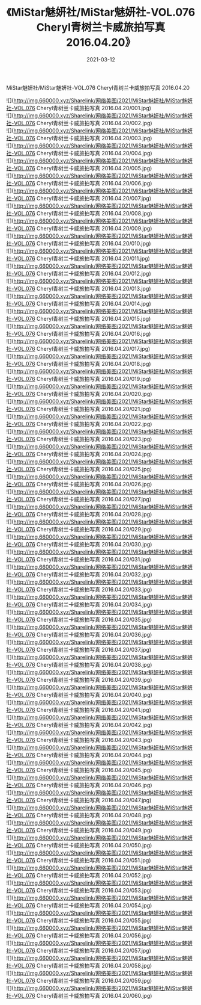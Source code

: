 ﻿---
layout: post
title:  《MiStar魅妍社/MiStar魅妍社-VOL.076 Cheryl青树兰卡威旅拍写真 2016.04.20》
date:   2021-03-12
img: http://img.660000.xyz/Sharelink/网络美图/2021/MiStar魅妍社/MiStar魅妍社-VOL.076 Cheryl青树兰卡威旅拍写真 2016.04.20/000.jpg
categories: [美女, 清纯, 唯美]
---

MiStar魅妍社/MiStar魅妍社-VOL.076 Cheryl青树兰卡威旅拍写真 2016.04.20

 ![](http://img.660000.xyz/Sharelink/网络美图/2021/MiStar魅妍社/MiStar魅妍社-VOL.076 Cheryl青树兰卡威旅拍写真 2016.04.20/001.jpg) <br>![](http://img.660000.xyz/Sharelink/网络美图/2021/MiStar魅妍社/MiStar魅妍社-VOL.076 Cheryl青树兰卡威旅拍写真 2016.04.20/002.jpg) <br>![](http://img.660000.xyz/Sharelink/网络美图/2021/MiStar魅妍社/MiStar魅妍社-VOL.076 Cheryl青树兰卡威旅拍写真 2016.04.20/003.jpg) <br>![](http://img.660000.xyz/Sharelink/网络美图/2021/MiStar魅妍社/MiStar魅妍社-VOL.076 Cheryl青树兰卡威旅拍写真 2016.04.20/004.jpg) <br>![](http://img.660000.xyz/Sharelink/网络美图/2021/MiStar魅妍社/MiStar魅妍社-VOL.076 Cheryl青树兰卡威旅拍写真 2016.04.20/005.jpg) <br>![](http://img.660000.xyz/Sharelink/网络美图/2021/MiStar魅妍社/MiStar魅妍社-VOL.076 Cheryl青树兰卡威旅拍写真 2016.04.20/006.jpg) <br>![](http://img.660000.xyz/Sharelink/网络美图/2021/MiStar魅妍社/MiStar魅妍社-VOL.076 Cheryl青树兰卡威旅拍写真 2016.04.20/007.jpg) <br>![](http://img.660000.xyz/Sharelink/网络美图/2021/MiStar魅妍社/MiStar魅妍社-VOL.076 Cheryl青树兰卡威旅拍写真 2016.04.20/008.jpg) <br>![](http://img.660000.xyz/Sharelink/网络美图/2021/MiStar魅妍社/MiStar魅妍社-VOL.076 Cheryl青树兰卡威旅拍写真 2016.04.20/009.jpg) <br>![](http://img.660000.xyz/Sharelink/网络美图/2021/MiStar魅妍社/MiStar魅妍社-VOL.076 Cheryl青树兰卡威旅拍写真 2016.04.20/010.jpg) <br>![](http://img.660000.xyz/Sharelink/网络美图/2021/MiStar魅妍社/MiStar魅妍社-VOL.076 Cheryl青树兰卡威旅拍写真 2016.04.20/011.jpg) <br>![](http://img.660000.xyz/Sharelink/网络美图/2021/MiStar魅妍社/MiStar魅妍社-VOL.076 Cheryl青树兰卡威旅拍写真 2016.04.20/012.jpg) <br>![](http://img.660000.xyz/Sharelink/网络美图/2021/MiStar魅妍社/MiStar魅妍社-VOL.076 Cheryl青树兰卡威旅拍写真 2016.04.20/013.jpg) <br>![](http://img.660000.xyz/Sharelink/网络美图/2021/MiStar魅妍社/MiStar魅妍社-VOL.076 Cheryl青树兰卡威旅拍写真 2016.04.20/014.jpg) <br>![](http://img.660000.xyz/Sharelink/网络美图/2021/MiStar魅妍社/MiStar魅妍社-VOL.076 Cheryl青树兰卡威旅拍写真 2016.04.20/015.jpg) <br>![](http://img.660000.xyz/Sharelink/网络美图/2021/MiStar魅妍社/MiStar魅妍社-VOL.076 Cheryl青树兰卡威旅拍写真 2016.04.20/016.jpg) <br>![](http://img.660000.xyz/Sharelink/网络美图/2021/MiStar魅妍社/MiStar魅妍社-VOL.076 Cheryl青树兰卡威旅拍写真 2016.04.20/017.jpg) <br>![](http://img.660000.xyz/Sharelink/网络美图/2021/MiStar魅妍社/MiStar魅妍社-VOL.076 Cheryl青树兰卡威旅拍写真 2016.04.20/018.jpg) <br>![](http://img.660000.xyz/Sharelink/网络美图/2021/MiStar魅妍社/MiStar魅妍社-VOL.076 Cheryl青树兰卡威旅拍写真 2016.04.20/019.jpg) <br>![](http://img.660000.xyz/Sharelink/网络美图/2021/MiStar魅妍社/MiStar魅妍社-VOL.076 Cheryl青树兰卡威旅拍写真 2016.04.20/020.jpg) <br>![](http://img.660000.xyz/Sharelink/网络美图/2021/MiStar魅妍社/MiStar魅妍社-VOL.076 Cheryl青树兰卡威旅拍写真 2016.04.20/021.jpg) <br>![](http://img.660000.xyz/Sharelink/网络美图/2021/MiStar魅妍社/MiStar魅妍社-VOL.076 Cheryl青树兰卡威旅拍写真 2016.04.20/022.jpg) <br>![](http://img.660000.xyz/Sharelink/网络美图/2021/MiStar魅妍社/MiStar魅妍社-VOL.076 Cheryl青树兰卡威旅拍写真 2016.04.20/023.jpg) <br>![](http://img.660000.xyz/Sharelink/网络美图/2021/MiStar魅妍社/MiStar魅妍社-VOL.076 Cheryl青树兰卡威旅拍写真 2016.04.20/024.jpg) <br>![](http://img.660000.xyz/Sharelink/网络美图/2021/MiStar魅妍社/MiStar魅妍社-VOL.076 Cheryl青树兰卡威旅拍写真 2016.04.20/025.jpg) <br>![](http://img.660000.xyz/Sharelink/网络美图/2021/MiStar魅妍社/MiStar魅妍社-VOL.076 Cheryl青树兰卡威旅拍写真 2016.04.20/026.jpg) <br>![](http://img.660000.xyz/Sharelink/网络美图/2021/MiStar魅妍社/MiStar魅妍社-VOL.076 Cheryl青树兰卡威旅拍写真 2016.04.20/027.jpg) <br>![](http://img.660000.xyz/Sharelink/网络美图/2021/MiStar魅妍社/MiStar魅妍社-VOL.076 Cheryl青树兰卡威旅拍写真 2016.04.20/028.jpg) <br>![](http://img.660000.xyz/Sharelink/网络美图/2021/MiStar魅妍社/MiStar魅妍社-VOL.076 Cheryl青树兰卡威旅拍写真 2016.04.20/029.jpg) <br>![](http://img.660000.xyz/Sharelink/网络美图/2021/MiStar魅妍社/MiStar魅妍社-VOL.076 Cheryl青树兰卡威旅拍写真 2016.04.20/030.jpg) <br>![](http://img.660000.xyz/Sharelink/网络美图/2021/MiStar魅妍社/MiStar魅妍社-VOL.076 Cheryl青树兰卡威旅拍写真 2016.04.20/031.jpg) <br>![](http://img.660000.xyz/Sharelink/网络美图/2021/MiStar魅妍社/MiStar魅妍社-VOL.076 Cheryl青树兰卡威旅拍写真 2016.04.20/032.jpg) <br>![](http://img.660000.xyz/Sharelink/网络美图/2021/MiStar魅妍社/MiStar魅妍社-VOL.076 Cheryl青树兰卡威旅拍写真 2016.04.20/033.jpg) <br>![](http://img.660000.xyz/Sharelink/网络美图/2021/MiStar魅妍社/MiStar魅妍社-VOL.076 Cheryl青树兰卡威旅拍写真 2016.04.20/034.jpg) <br>![](http://img.660000.xyz/Sharelink/网络美图/2021/MiStar魅妍社/MiStar魅妍社-VOL.076 Cheryl青树兰卡威旅拍写真 2016.04.20/035.jpg) <br>![](http://img.660000.xyz/Sharelink/网络美图/2021/MiStar魅妍社/MiStar魅妍社-VOL.076 Cheryl青树兰卡威旅拍写真 2016.04.20/036.jpg) <br>![](http://img.660000.xyz/Sharelink/网络美图/2021/MiStar魅妍社/MiStar魅妍社-VOL.076 Cheryl青树兰卡威旅拍写真 2016.04.20/037.jpg) <br>![](http://img.660000.xyz/Sharelink/网络美图/2021/MiStar魅妍社/MiStar魅妍社-VOL.076 Cheryl青树兰卡威旅拍写真 2016.04.20/038.jpg) <br>![](http://img.660000.xyz/Sharelink/网络美图/2021/MiStar魅妍社/MiStar魅妍社-VOL.076 Cheryl青树兰卡威旅拍写真 2016.04.20/039.jpg) <br>![](http://img.660000.xyz/Sharelink/网络美图/2021/MiStar魅妍社/MiStar魅妍社-VOL.076 Cheryl青树兰卡威旅拍写真 2016.04.20/040.jpg) <br>![](http://img.660000.xyz/Sharelink/网络美图/2021/MiStar魅妍社/MiStar魅妍社-VOL.076 Cheryl青树兰卡威旅拍写真 2016.04.20/041.jpg) <br>![](http://img.660000.xyz/Sharelink/网络美图/2021/MiStar魅妍社/MiStar魅妍社-VOL.076 Cheryl青树兰卡威旅拍写真 2016.04.20/042.jpg) <br>![](http://img.660000.xyz/Sharelink/网络美图/2021/MiStar魅妍社/MiStar魅妍社-VOL.076 Cheryl青树兰卡威旅拍写真 2016.04.20/043.jpg) <br>![](http://img.660000.xyz/Sharelink/网络美图/2021/MiStar魅妍社/MiStar魅妍社-VOL.076 Cheryl青树兰卡威旅拍写真 2016.04.20/044.jpg) <br>![](http://img.660000.xyz/Sharelink/网络美图/2021/MiStar魅妍社/MiStar魅妍社-VOL.076 Cheryl青树兰卡威旅拍写真 2016.04.20/045.jpg) <br>![](http://img.660000.xyz/Sharelink/网络美图/2021/MiStar魅妍社/MiStar魅妍社-VOL.076 Cheryl青树兰卡威旅拍写真 2016.04.20/046.jpg) <br>![](http://img.660000.xyz/Sharelink/网络美图/2021/MiStar魅妍社/MiStar魅妍社-VOL.076 Cheryl青树兰卡威旅拍写真 2016.04.20/047.jpg) <br>![](http://img.660000.xyz/Sharelink/网络美图/2021/MiStar魅妍社/MiStar魅妍社-VOL.076 Cheryl青树兰卡威旅拍写真 2016.04.20/048.jpg) <br>![](http://img.660000.xyz/Sharelink/网络美图/2021/MiStar魅妍社/MiStar魅妍社-VOL.076 Cheryl青树兰卡威旅拍写真 2016.04.20/049.jpg) <br>![](http://img.660000.xyz/Sharelink/网络美图/2021/MiStar魅妍社/MiStar魅妍社-VOL.076 Cheryl青树兰卡威旅拍写真 2016.04.20/050.jpg) <br>![](http://img.660000.xyz/Sharelink/网络美图/2021/MiStar魅妍社/MiStar魅妍社-VOL.076 Cheryl青树兰卡威旅拍写真 2016.04.20/051.jpg) <br>![](http://img.660000.xyz/Sharelink/网络美图/2021/MiStar魅妍社/MiStar魅妍社-VOL.076 Cheryl青树兰卡威旅拍写真 2016.04.20/052.jpg) <br>![](http://img.660000.xyz/Sharelink/网络美图/2021/MiStar魅妍社/MiStar魅妍社-VOL.076 Cheryl青树兰卡威旅拍写真 2016.04.20/053.jpg) <br>![](http://img.660000.xyz/Sharelink/网络美图/2021/MiStar魅妍社/MiStar魅妍社-VOL.076 Cheryl青树兰卡威旅拍写真 2016.04.20/054.jpg) <br>![](http://img.660000.xyz/Sharelink/网络美图/2021/MiStar魅妍社/MiStar魅妍社-VOL.076 Cheryl青树兰卡威旅拍写真 2016.04.20/055.jpg) <br>![](http://img.660000.xyz/Sharelink/网络美图/2021/MiStar魅妍社/MiStar魅妍社-VOL.076 Cheryl青树兰卡威旅拍写真 2016.04.20/056.jpg) <br>![](http://img.660000.xyz/Sharelink/网络美图/2021/MiStar魅妍社/MiStar魅妍社-VOL.076 Cheryl青树兰卡威旅拍写真 2016.04.20/057.jpg) <br>![](http://img.660000.xyz/Sharelink/网络美图/2021/MiStar魅妍社/MiStar魅妍社-VOL.076 Cheryl青树兰卡威旅拍写真 2016.04.20/058.jpg) <br>![](http://img.660000.xyz/Sharelink/网络美图/2021/MiStar魅妍社/MiStar魅妍社-VOL.076 Cheryl青树兰卡威旅拍写真 2016.04.20/059.jpg) <br>![](http://img.660000.xyz/Sharelink/网络美图/2021/MiStar魅妍社/MiStar魅妍社-VOL.076 Cheryl青树兰卡威旅拍写真 2016.04.20/060.jpg) <br>